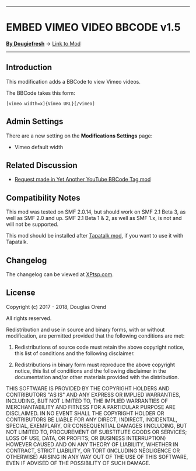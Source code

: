 ----------

# EMBED VIMEO VIDEO BBCODE v1.5

[**By Dougiefresh**](http://www.simplemachines.org/community/index.php?action=profile;u=253913) -> [Link to Mod](http://custom.simplemachines.org/mods/index.php?mod=4151)

----------

## Introduction
This modification adds a BBCode to view Vimeo videos.

The BBCode takes this form:
    
    [vimeo width=x]{Vimeo URL}[/vimeo]
    
## Admin Settings
There are a new setting on the **Modifications Settings** page:

- Vimeo default width

## Related Discussion

- [Request made in Yet Another YouTube BBCode Tag mod](https://www.simplemachines.org/community/index.php?topic=531060.msg3935225#msg3935225)

## Compatibility Notes
This mod was tested on SMF 2.0.14, but should work on SMF 2.1 Beta 3, as well as SMF 2.0 and up.  SMF 2.1 Beta 1 & 2, as well as SMF 1.x, is not and will not be supported.

This mod should be installed after [Tapatalk mod](https://www.tapatalk.com/download_SimpleMachines.php), if you want to use it with Tapatalk.

## Changelog
The changelog can be viewed at [XPtsp.com](http://www.xptsp.com/board/free-modifications/embed-vimeo-bbcode/?tab=1).

## License
Copyright (c) 2017 - 2018, Douglas Orend

All rights reserved.

Redistribution and use in source and binary forms, with or without modification, are permitted provided that the following conditions are met:

1. Redistributions of source code must retain the above copyright notice, this list of conditions and the following disclaimer.

2. Redistributions in binary form must reproduce the above copyright notice, this list of conditions and the following disclaimer in the documentation and/or other materials provided with the distribution.

THIS SOFTWARE IS PROVIDED BY THE COPYRIGHT HOLDERS AND CONTRIBUTORS "AS IS" AND ANY EXPRESS OR IMPLIED WARRANTIES, INCLUDING, BUT NOT LIMITED TO, THE IMPLIED WARRANTIES OF MERCHANTABILITY AND FITNESS FOR A PARTICULAR PURPOSE ARE DISCLAIMED. IN NO EVENT SHALL THE COPYRIGHT HOLDER OR CONTRIBUTORS BE LIABLE FOR ANY DIRECT, INDIRECT, INCIDENTAL, SPECIAL, EXEMPLARY, OR CONSEQUENTIAL DAMAGES (INCLUDING, BUT NOT LIMITED TO, PROCUREMENT OF SUBSTITUTE GOODS OR SERVICES; LOSS OF USE, DATA, OR PROFITS; OR BUSINESS INTERRUPTION) HOWEVER CAUSED AND ON ANY THEORY OF LIABILITY, WHETHER IN CONTRACT, STRICT LIABILITY, OR TORT (INCLUDING NEGLIGENCE OR OTHERWISE) ARISING IN ANY WAY OUT OF THE USE OF THIS SOFTWARE, EVEN IF ADVISED OF THE POSSIBILITY OF SUCH DAMAGE.
